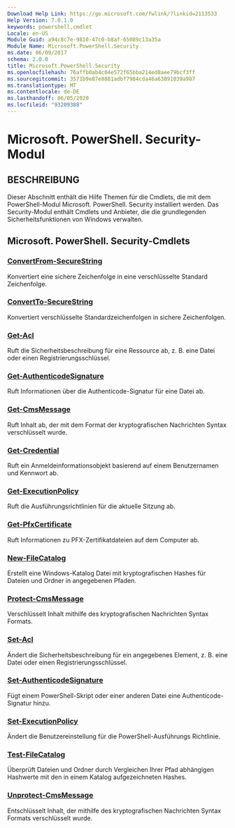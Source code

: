 ```yaml
---
Download Help Link: https://go.microsoft.com/fwlink/?linkid=2113533
Help Version: 7.0.1.0
keywords: powershell,cmdlet
Locale: en-US
Module Guid: a94c8c7e-9810-47c0-b8af-65089c13a35a
Module Name: Microsoft.PowerShell.Security
ms.date: 06/09/2017
schema: 2.0.0
title: Microsoft.PowerShell.Security
ms.openlocfilehash: 76affb0ab4c04e572f65bba214ed8aee79bcf3ff
ms.sourcegitcommit: 3571b9e87e8881adbf7984cda46a63891039a987
ms.translationtype: MT
ms.contentlocale: de-DE
ms.lasthandoff: 06/05/2020
ms.locfileid: "93209388"
---
```

# Microsoft. PowerShell. Security-Modul

## BESCHREIBUNG

Dieser Abschnitt enthält die Hilfe Themen für die Cmdlets, die mit dem PowerShell-Modul Microsoft. PowerShell. Security installiert werden. Das Security-Modul enthält Cmdlets und Anbieter, die die grundlegenden Sicherheitsfunktionen von Windows verwalten.

## Microsoft. PowerShell. Security-Cmdlets

### [ConvertFrom-SecureString](ConvertFrom-SecureString.md)
Konvertiert eine sichere Zeichenfolge in eine verschlüsselte Standard Zeichenfolge.

### [ConvertTo-SecureString](ConvertTo-SecureString.md)
Konvertiert verschlüsselte Standardzeichenfolgen in sichere Zeichenfolgen.

### [Get-Acl](Get-Acl.md)
Ruft die Sicherheitsbeschreibung für eine Ressource ab, z. B. eine Datei oder einen Registrierungsschlüssel.

### [Get-AuthenticodeSignature](Get-AuthenticodeSignature.md)
Ruft Informationen über die Authenticode-Signatur für eine Datei ab.

### [Get-CmsMessage](Get-CmsMessage.md)
Ruft Inhalt ab, der mit dem Format der kryptografischen Nachrichten Syntax verschlüsselt wurde.

### [Get-Credential](Get-Credential.md)
Ruft ein Anmeldeinformationsobjekt basierend auf einem Benutzernamen und Kennwort ab.

### [Get-ExecutionPolicy](Get-ExecutionPolicy.md)
Ruft die Ausführungsrichtlinien für die aktuelle Sitzung ab.

### [Get-PfxCertificate](Get-PfxCertificate.md)
Ruft Informationen zu PFX-Zertifikatdateien auf dem Computer ab.

### [New-FileCatalog](New-FileCatalog.md)
Erstellt eine Windows-Katalog Datei mit kryptografischen Hashes für Dateien und Ordner in angegebenen Pfaden.

### [Protect-CmsMessage](Protect-CmsMessage.md)
Verschlüsselt Inhalt mithilfe des kryptografischen Nachrichten Syntax Formats.

### [Set-Acl](Set-Acl.md)
Ändert die Sicherheitsbeschreibung für ein angegebenes Element, z. B. eine Datei oder einen Registrierungsschlüssel.

### [Set-AuthenticodeSignature](Set-AuthenticodeSignature.md)
Fügt einem PowerShell-Skript oder einer anderen Datei eine Authenticode-Signatur hinzu.

### [Set-ExecutionPolicy](Set-ExecutionPolicy.md)
Ändert die Benutzereinstellung für die PowerShell-Ausführungs Richtlinie.

### [Test-FileCatalog](Test-FileCatalog.md)
Überprüft Dateien und Ordner durch Vergleichen Ihrer Pfad abhängigen Hashwerte mit den in einem Katalog aufgezeichneten Hashes.

### [Unprotect-CmsMessage](Unprotect-CmsMessage.md)
Entschlüsselt Inhalt, der mithilfe des kryptografischen Nachrichten Syntax Formats verschlüsselt wurde.

